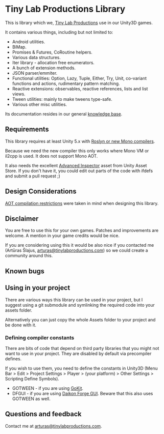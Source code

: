 Tiny Lab Productions Library
============================

This is library which we, [Tiny Lab Productions](www.tinylabproductions.com) use
in our Unity3D games. 

It contains various things, including but not limited to:

* Android utilities.
* BiMap.
* Promises & Futures, CoRoutine helpers.
* Various data structures.
* Iter library - allocation free enumerators.
* A bunch of extension methods.
* JSON parser/emmiter.
* Functional utilities: Option, Lazy, Tuple, Either, Try, Unit, co-variant functions and actions, rudimentary pattern matching.
* Reactive extensions: observables, reactive references, lists and list views.
* Tween utilities: mainly to make tweens type-safe.
* Various other misc utilities.

Its documentation resides in our general [knowledge base](https://github.com/tinylabproductions/knowledgebase/wiki).

Requirements
------------

This library requires at least Unity 5.x with [Roslyn or new Mono compilers](https://bitbucket.org/alexzzzz/unity-c-5.0-and-6.0-integration/overview).

Because we need the new compiler this only works where Mono VM or il2cpp is used. It does not support Mono AOT.

It also needs the excellent [Advanced Inspector](https://www.assetstore.unity3d.com/en/#!/content/18025) asset from Unity Asset Store. If you don't have it, you could edit out parts of the code with ifdefs and submit a pull request ;)

Design Considerations
---------------------

[AOT compilation restrictions](https://docs.unity3d.com/Manual/ScriptingRestrictions.html#AOT) were taken in mind when designing this library.

Disclaimer
----------

You are free to use this for your own games. Patches and improvements are welcome. A mention in your game credits would be nice.

If you are considering using this it would be also nice if you contacted me (Artūras Šlajus, arturas@tinylabproductions.com) so we could create a community around this.

Known bugs
----------

Using in your project
---------------------

There are various ways this library can be used in your project, but I suggest 
using a git submodule and symlinking the required code into your assets folder.

Alternatively you can just copy the whole Assets folder to your project and be done with it.

### Defining compiler constants ###

There are bits of code that depend on third party libraries that you might not
want to use in your project. They are disabled by default via precompiler 
defines.

If you wish to use them, you need to define the constants in Unity3D (Menu Bar > Edit > Project Settings > Player > (your platform) > Other Settings > Scripting Define Symbols).

* GOTWEEN - if you are using [GoKit](https://github.com/prime31/GoKit).
* DFGUI - if you are using [Daikon Forge GUI](http://www.daikonforge.com/dfgui/). Beware that this also uses GOTWEEN as well.

Questions and feedback
----------------------

Contact me at <arturas@tinylabproductions.com>.
